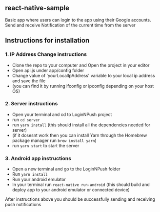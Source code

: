 ## react-native-sample
Basic app where users can login to the app using their Google accounts.
Send and receive Notification of the current time from the server

## Instructions for installation
### 1. IP Address Change instructions
- Clone the repo to your computer and Open the project in your editor
- Open api.js under app/config folder
- Change value of 'yourLocalIpAddress' variable to your local ip address and save the file
- (you can find it by running ifconfig or ipconfig depending on your host OS)

### 2. Server instructions
 - Open your terminal and cd to LoginNPush project
 - run `cd server`
 - run `yarn install` (this should install all the dependencies needed for server)
 - (if it dosesnt work then you can install Yarn through the Homebrew package manager
    run `brew install yarn`)
 - run `yarn start` to start the server


### 3. Android app instructions
  -  Open a new terminal and go to the LoginNPush folder
  -  Run `yarn install`
  -  Run your android emulator
  -  In your terminal run `react-native run-android` (this should build and deploy app to your android emulator or connected device)

After instructions above you should be successfully sending and receiving push notifications

